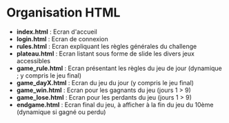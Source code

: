 # Organisation HTML

- **index.html** : Ecran d'accueil
- **login.html** : Ecran de connexion
- **rules.html** : Ecran expliquant les règles générales du challenge
- **plateau.html** : Ecran listant sous forme de slide les divers jeux accessibles
- **game_rule.html** : Ecran présentant les règles du jeu de jour (dynamique ; y compris le jeu final)
- **game_dayX.html** : Ecran du jeu du jour (y compris le jeu final)
- **game_win.html** : Ecran pour les gagnants du jeu (jours 1 > 9)
- **game_lose.html** : Ecran pour les perdants du jeu (jours 1 > 9)
- **endgame.html** : Ecran final du jeu, à afficher à la fin du jeu du 10ème (dynamique si gagné ou perdu)